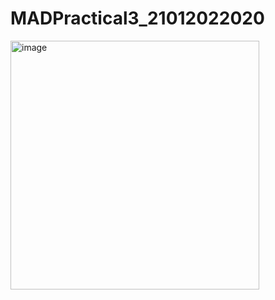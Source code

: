 # MADPractical3_21012022020
<img width="398" alt="image" src="https://user-images.githubusercontent.com/111744884/189960068-8121d1c2-4d66-49a4-922f-28246df0bf96.png">
